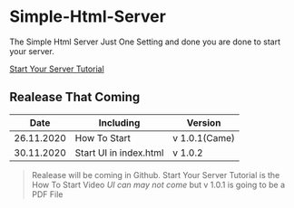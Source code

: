 # Simple-Html-Server
The Simple Html Server Just One Setting and done you are done to start your server.

[Start Your Server Tutorial](https://youtu.be/sKnVNtQiLz0)


## Realease That Coming

| Date | Including|Version|
|--|--|--|
|26.11.2020|How To Start|v 1.0.1(Came)|
|30.11.2020|Start UI in index.html|v 1.0.2|

>Realease will be coming in Github.
>Start Your Server Tutorial is the How To Start Video  *UI can may not come* but v 1.0.1 is going to be a PDF File
